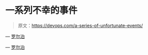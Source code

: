# 一系列不幸的事件

> 原文：<https://devops.com/a-series-of-unfortunate-events/>

— [罗尔泊](https://devops.com/author/breselman/)

— [罗尔泊](https://devops.com/author/breselman/)